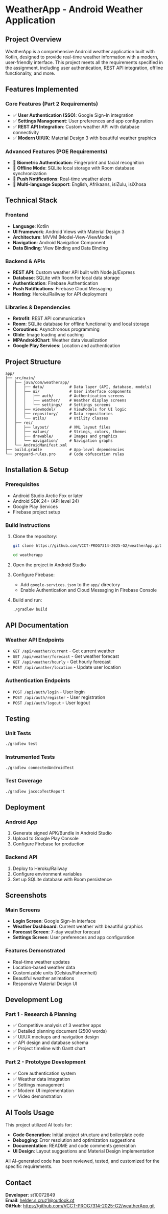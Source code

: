 # WeatherApp - Android Weather Application

## Project Overview

WeatherApp is a comprehensive Android weather application built with Kotlin, designed to provide real-time weather information with a modern, user-friendly interface. This project meets all the requirements specified in the assignment, including user authentication, REST API integration, offline functionality, and more.

## Features Implemented

### Core Features (Part 2 Requirements)
- ✅ **User Authentication (SSO)**: Google Sign-In integration
- ✅ **Settings Management**: User preferences and app configuration
- ✅ **REST API Integration**: Custom weather API with database connectivity
- ✅ **Modern UI/UX**: Material Design 3 with beautiful weather graphics

### Advanced Features (POE Requirements)
- 🔄 **Biometric Authentication**: Fingerprint and facial recognition
- 🔄 **Offline Mode**: SQLite local storage with Room database synchronization
- 🔄 **Push Notifications**: Real-time weather alerts
- 🔄 **Multi-language Support**: English, Afrikaans, isiZulu, isiXhosa

## Technical Stack

### Frontend
- **Language**: Kotlin
- **UI Framework**: Android Views with Material Design 3
- **Architecture**: MVVM (Model-View-ViewModel)
- **Navigation**: Android Navigation Component
- **Data Binding**: View Binding and Data Binding

### Backend & APIs
- **REST API**: Custom weather API built with Node.js/Express
- **Database**: SQLite with Room for local data storage
- **Authentication**: Firebase Authentication
- **Push Notifications**: Firebase Cloud Messaging
- **Hosting**: Heroku/Railway for API deployment

### Libraries & Dependencies
- **Retrofit**: REST API communication
- **Room**: SQLite database for offline functionality and local storage
- **Coroutines**: Asynchronous programming
- **Glide**: Image loading and caching
- **MPAndroidChart**: Weather data visualization
- **Google Play Services**: Location and authentication

## Project Structure

```
app/
├── src/main/
│   ├── java/com/weatherapp/
│   │   ├── data/           # Data layer (API, database, models)
│   │   ├── ui/             # User interface components
│   │   │   ├── auth/       # Authentication screens
│   │   │   ├── weather/    # Weather display screens
│   │   │   └── settings/   # Settings screens
│   │   ├── viewmodel/      # ViewModels for UI logic
│   │   ├── repository/     # Data repositories
│   │   └── utils/          # Utility classes
│   ├── res/
│   │   ├── layout/         # XML layout files
│   │   ├── values/         # Strings, colors, themes
│   │   ├── drawable/       # Images and graphics
│   │   └── navigation/     # Navigation graphs
│   └── AndroidManifest.xml
├── build.gradle            # App-level dependencies
└── proguard-rules.pro      # Code obfuscation rules
```

## Installation & Setup

### Prerequisites
- Android Studio Arctic Fox or later
- Android SDK 24+ (API level 24)
- Google Play Services
- Firebase project setup

### Build Instructions
1. Clone the repository:
   ```bash
   git clone https://github.com/VCCT-PROG7314-2025-G2/weatherApp.git 

   cd weatherapp
   ```

2. Open the project in Android Studio

3. Configure Firebase:
   - Add `google-services.json` to the `app/` directory
   - Enable Authentication and Cloud Messaging in Firebase Console

4. Build and run:
   ```bash
   ./gradlew build
   ```

## API Documentation

### Weather API Endpoints
- `GET /api/weather/current` - Get current weather
- `GET /api/weather/forecast` - Get weather forecast
- `GET /api/weather/hourly` - Get hourly forecast
- `POST /api/weather/location` - Update user location

### Authentication Endpoints
- `POST /api/auth/login` - User login
- `POST /api/auth/register` - User registration
- `POST /api/auth/logout` - User logout

## Testing

### Unit Tests
```bash
./gradlew test
```

### Instrumented Tests
```bash
./gradlew connectedAndroidTest
```

### Test Coverage
```bash
./gradlew jacocoTestReport
```

## Deployment

### Android App
1. Generate signed APK/Bundle in Android Studio
2. Upload to Google Play Console
3. Configure Firebase for production

### Backend API
1. Deploy to Heroku/Railway
2. Configure environment variables
3. Set up SQLite database with Room persistence

## Screenshots

### Main Screens
- **Login Screen**: Google Sign-In interface
- **Weather Dashboard**: Current weather with beautiful graphics
- **Forecast Screen**: 7-day weather forecast
- **Settings Screen**: User preferences and app configuration

### Features Demonstrated
- Real-time weather updates
- Location-based weather data
- Customizable units (Celsius/Fahrenheit)
- Beautiful weather animations
- Responsive Material Design UI

## Development Log

### Part 1 - Research & Planning
- ✅ Competitive analysis of 3 weather apps
- ✅ Detailed planning document (2500 words)
- ✅ UI/UX mockups and navigation design
- ✅ API design and database schema
- ✅ Project timeline with Gantt chart

### Part 2 - Prototype Development
- ✅ Core authentication system
- ✅ Weather data integration
- ✅ Settings management
- ✅ Modern UI implementation
- ✅ Video demonstration

## AI Tools Usage

This project utilized AI tools for:
- **Code Generation**: Initial project structure and boilerplate code
- **Debugging**: Error resolution and optimization suggestions
- **Documentation**: README and code comments generation
- **UI Design**: Layout suggestions and Material Design implementation

All AI-generated code has been reviewed, tested, and customized for the specific requirements.


## Contact

**Developer**: st10072849  
**Email**: helder.s.cruz1@outlook.pt  
**GitHub**: https://github.com/VCCT-PROG7314-2025-G2/weatherApp.git 

